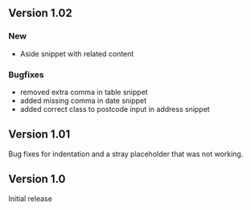 ## Version 1.02

### New
* Aside snippet with related content

### Bugfixes
* removed extra comma in table snippet
* added missing comma in date snippet
* added correct class to postcode input in address snippet

## Version 1.01

Bug fixes for indentation and a stray placeholder that was not working.

## Version 1.0

Initial release
